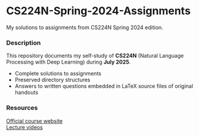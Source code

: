 # CS224N-Spring-2024-Assignments
My solutions to assignments from CS224N Spring 2024 edition.

### Description
This repository documents my self-study of **CS224N** (Natural Language Processing with Deep Learning) during **July 2025**.
- Complete solutions to assignments
- Preserved directory structures
- Answers to written questions embedded in LaTeX source files of original handouts

### Resources
[Official course website](https://web.stanford.edu/class/archive/cs/cs224n/cs224n.1246/)\
[Lecture videos](https://youtu.be/DzpHeXVSC5I?si=1cCLzIKhwbUvhttR)

